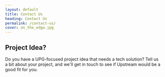```yaml
---
layout: default
title: Contact Us
heading: Contact Us
permalink: /contact-us/
cover: on_the_edge.jpg
---
```


## Project Idea?

Do you have a UPG-focused project idea that needs a tech solution?  Tell us a bit about your project, and we'll get in touch to see if Upstream would be a good fit for you.

<br />
